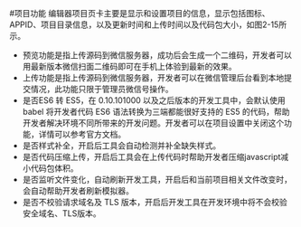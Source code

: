 #项目功能
编辑器项目页卡主要是显示和设置项目的信息，显示包括图标、APPID、项目目录信息，以及更新时间和上传时间以及代码包大小，如图2-15所示。
* 预览功能是指上传源码到微信服务器，成功后会生成一个二维码，开发者可以用最新版本微信扫面二维码即可在手机上体验到最新的效果。
* 上传功能是指上传源码到微信服务器，开发者可以在微信管理后台看到本地提交情况，此功能只限于管理员微信号操作。
* 是否ES6 转 ES5，在 0.10.101000 以及之后版本的开发工具中，会默认使用 babel 将开发者代码 ES6 语法转换为三端都能很好支持的 ES5 的代码，帮助开发者解决环境不同所带来的开发问题。开发者可以在项目设置中关闭这个功能，详情可以参考官方文档。
* 是否样式补全，开启后工具会自动检测并补全缺失样式。
* 是否代码压缩上传，开启后工具会在上传代码时帮助开发者压缩javascript减小代码包体积。
* 是否监听文件变化，自动刷新开发工具，开启后和当前项目相关文件改变时，会自动帮助开发者刷新模拟器。
* 是否不校验请求域名及 TLS 版本，开启后开发工具在开发环境中将不会校验安全域名、TLS版本。